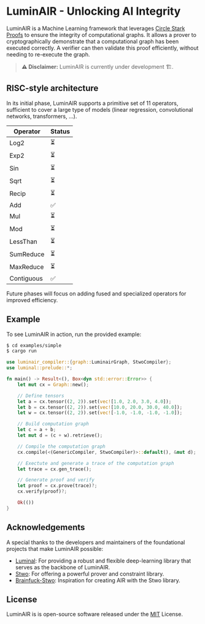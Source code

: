 # LuminAIR - Unlocking AI Integrity

LuminAIR is a Machine Learning framework that leverages [Circle Stark Proofs](https://eprint.iacr.org/2024/278) to ensure the integrity of computational graphs. It allows a prover to cryptographically demonstrate that a computational graph has been executed correctly. A verifier can then validate this proof efficiently, without needing to re-execute the graph.

> **⚠️ Disclaimer:** LuminAIR is currently under development 🏗️.

## RISC-style architecture

In its initial phase, LuminAIR supports a primitive set of 11 operators, sufficient to cover a large type of models (linear regression, convolutional networks, transformers, ...).

| Operator   | Status |
| ---------- | ------ |
| Log2       | ⏳     |
| Exp2       | ⏳     |
| Sin        | ⏳     |
| Sqrt       | ⏳     |
| Recip      | ⏳     |
| Add        | ✅     |
| Mul        | ⏳     |
| Mod        | ⏳     |
| LessThan   | ⏳     |
| SumReduce  | ⏳     |
| MaxReduce  | ⏳     |
| Contiguous | ✅     |

Future phases will focus on adding fused and specialized operators for improved efficiency.

## Example

To see LuminAIR in action, run the provided example:

```bash
$ cd examples/simple
$ cargo run
```

```rust
use luminair_compiler::{graph::LuminairGraph, StwoCompiler};
use luminal::prelude::*;

fn main() -> Result<(), Box<dyn std::error::Error>> {
    let mut cx = Graph::new();

    // Define tensors
    let a = cx.tensor((2, 2)).set(vec![1.0, 2.0, 3.0, 4.0]);
    let b = cx.tensor((2, 2)).set(vec![10.0, 20.0, 30.0, 40.0]);
    let w = cx.tensor((2, 2)).set(vec![-1.0, -1.0, -1.0, -1.0]);

    // Build computation graph
    let c = a + b;
    let mut d = (c + w).retrieve();

    // Compile the computation graph
    cx.compile(<(GenericCompiler, StwoCompiler)>::default(), &mut d);

    // Exectute and generate a trace of the computation graph
    let trace = cx.gen_trace();

    // Generate proof and verify
    let proof = cx.prove(trace)?;
    cx.verify(proof)?;

    Ok(())
}
```

## Acknowledgements

A special thanks to the developers and maintainers of the foundational projects that make LuminAIR possible:

- [Luminal](https://github.com/jafioti/luminal): For providing a robust and flexible deep-learning library that serves as the backbone of LuminAIR.
- [Stwo](https://github.com/starkware-libs/stwo): For offering a powerful prover and constraint library.
- [Brainfuck-Stwo](https://github.com/kkrt-labs/stwo-brainfuck): Inspiration for creating AIR with the Stwo library.

## License

LuminAIR is is open-source software released under the [MIT](https://opensource.org/license/mit) License.
